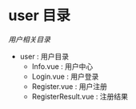 # user 目录

*用户相关目录*

+ user : 用户目录
    + Info.vue : 用户中心
    + Login.vue : 用户登录
    + Register.vue : 用户注册
    + RegisterResult.vue : 注册结果
